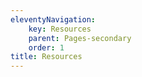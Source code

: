 ```yaml
---
eleventyNavigation:
    key: Resources
    parent: Pages-secondary
    order: 1
title: Resources
---
```


